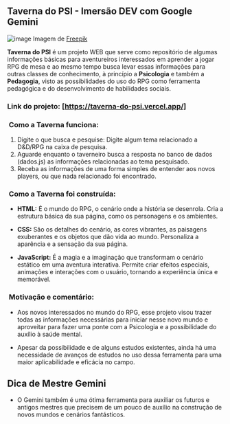 ## Taverna do PSI - Imersão DEV com Google Gemini

![image](https://img.freepik.com/fotos-gratis/vista-superior-em-belos-itens-de-natureza-morta-de-rpg_23-2149282470.jpg?w=360&t=st=1725653299~exp=172565899~hmac=95dbcd081358713e138ead19b2eba8cd246072)
Imagem de <a href="https://br.freepik.com/fotos-gratis/vista-superior-em-belos-itens-de-natureza-morta-de-rpg_22820801.htm#page=2&query=rpg%20mesa&position=0&from_view=keyword&track=ais_hybrid&uuid=24e1e2a0-d4bd-42dc-9a32-a46efc7b8e18">Freepik</a>

**Taverna do PSI** é um projeto WEB que serve como repositório de algumas informações básicas para aventureiros interessados em aprender a jogar RPG de mesa e ao mesmo tempo busca levar essas informações para outras classes de conhecimento, à princípio a **Psicologia** e também a **Pedagogia**, visto as possibilidades do uso do RPG como ferramenta pedagógica e do desenvolvimento de habilidades sociais.

### Link do projeto: [https://taverna-do-psi.vercel.app/]

### ️ Como a Taverna funciona:
1. Digite o que busca e pesquise: Digite algum tema relacionado a D&D/RPG na caixa de pesquisa. 
2. Aguarde enquanto o taverneiro busca a resposta no banco de dados (dados.js) as informações relacionadas ao tema pesquisado.
3. Receba as informações de uma forma simples de entender aos novos players, ou que nada relacionado foi encontrado.

### ️ Como a Taverna foi construída:

- **HTML:** É o mundo do RPG, o cenário onde a história se desenrola. Cria a estrutura básica da sua página, como os personagens e os ambientes.
  
- **CSS:** São os detalhes do cenário, as cores vibrantes, as paisagens exuberantes e os objetos que dão vida ao mundo. Personaliza a aparência e a sensação da sua página.
  
- **JavaScript:** É a magia e a imaginação que transformam o cenário estático em uma aventura interativa. Permite criar efeitos especiais, animações e interações com o usuário, tornando a experiência única e memorável.

### ️ Motivação e comentário:
  
- Aos novos interessados no mundo do RPG, esse projeto visou trazer todas as informações necessárias para iniciar nesse novo mundo e aproveitar para fazer uma ponte com a Psicologia e a possibilidade do auxílio à saúde mental.
  
- Apesar da possibilidade e de alguns estudos existentes, ainda há uma necessidade de avanços de estudos no uso dessa ferramenta para uma maior aplicabilidade e eficácia no campo.

## Dica de Mestre Gemini

- O Gemini também é uma ótima ferramenta para auxiliar os futuros e antigos mestres que precisem de um pouco de auxílio na construção de novos mundos e cenários fantásticos.
